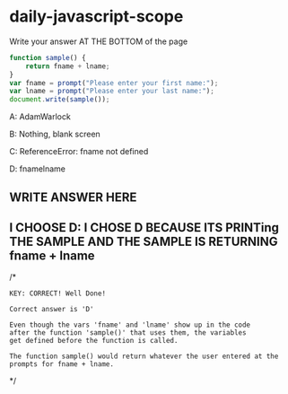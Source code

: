 # daily-javascript-scope

Write your answer AT THE BOTTOM of the page

``` javascript
function sample() {
    return fname + lname;
}
var fname = prompt("Please enter your first name:");
var lname = prompt("Please enter your last name:");
document.write(sample());
```

A: AdamWarlock

B: Nothing, blank screen

C: ReferenceError: fname not defined

D: fnamelname

WRITE ANSWER HERE
------------------
I CHOOSE D:
I CHOSE D BECAUSE ITS PRINTing THE SAMPLE AND THE SAMPLE IS RETURNING fname + lname
-

/*

	KEY: CORRECT! Well Done!

	Correct answer is 'D'

	Even though the vars 'fname' and 'lname' show up in the code
	after the function 'sample()' that uses them, the variables
	get defined before the function is called.

	The function sample() would return whatever the user entered at the 
	prompts for fname + lname.

*/ 